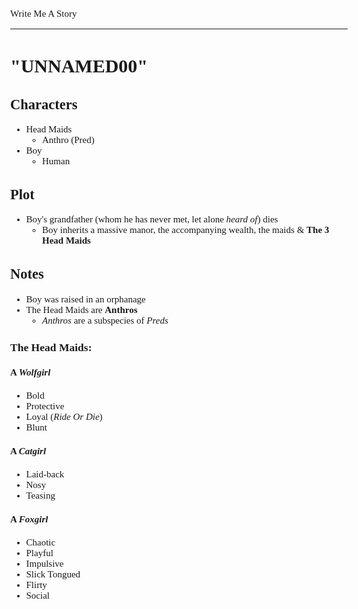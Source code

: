 <style>
body {
	font: 15px Verdana
};
</style>

Write Me A Story
****************
"UNNAMED00"
===========

Characters
----------
- Head Maids
	- Anthro (Pred)
- Boy
	- Human

Plot
----
- Boy's grandfather (whom he has never met, let alone _heard of_) dies
	- Boy inherits a massive manor,
		the accompanying wealth,
		the maids &
		__The 3 Head Maids__

Notes
-----
- Boy was raised in an orphanage
- The Head Maids are __Anthros__
	- _Anthros_ are a subspecies of _Preds_
### The Head Maids:
#### A _Wolfgirl_
- Bold
- Protective
- Loyal (_Ride Or Die_)
- Blunt
#### A _Catgirl_
- Laid-back
- Nosy
- Teasing
#### A _Foxgirl_
- Chaotic
- Playful
- Impulsive
- Slick Tongued
- Flirty
- Social